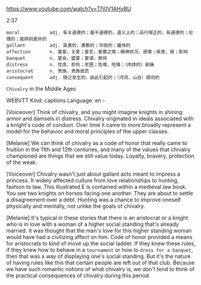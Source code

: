 https://www.youtube.com/watch?v=T7j0V1AHvBU 

2:37
```
moral           adj. 有关道德的；基于道德的，道义上的；品行端正的，有道德的；伦理的；能辨别是非的
gallant         adj. 英勇的，勇敢的；华丽的；雄伟的
affection       n. 喜爱，关爱；爱恋，爱慕之情；精神状况，感情；疾患，病；影响
banquet         n. 宴会，盛宴；宴请，款待
distress        n. 忧虑，悲伤；贫困；危难，险情；（肉体的）剧痛
aristocrat      n. 贵族，贵族成员
consequent      adj. 随之发生的，由此引起的；（河流，山谷）顺向的
```

`Chivalry` in the Middle Ages 

WEBVTT Kind: captions Language: en - 

[Voiceover] Think of chivalry, and you might imagine knights in shining armor and damsels in distress. Chivalry originated in ideals associated with a knight's code of conduct. Over time it came to more broadly represent a model for the behavior and moral principles of the upper classes. 

[Melanie] We can think of chivalry as a code of honor that really came to fruition in the 11th and 12th centuries, and many of the values that chivalry championed are things that we still value today. Loyalty, bravery, protection of the weak. 

[Voiceover] Chivalry wasn't just about gallant acts meant to impress a princess. It widely affected culture from love relationships to hunting, fashion to law. This illustrated E is contained within a medieval law book. You see two knights on horses facing one another. They are about to settle a disagreement over a debt. Hunting was a chance to improve oneself physically and mentally, not unlike the goals of chivalry. 

[Melanie] It's typical in these stories that there is an aristocrat or a knight who is in love with a woman of a higher social standing that's already married. It was thought that the man's love for this higher standing woman would have had a civilizing affect on him. Code of honor provided a means for aristocrats to kind of move up the social ladder. If they knew these rules, if they knew how to behave in a `tournament` or how to `dress for a banquet`, then that was a way of displaying one's social standing. But it's the nature of having rules like this that certain people are left out of that club. Because we have such romantic notions of what chivalry is, we don't tend to think of the practical consequences of chivalry during this period. 